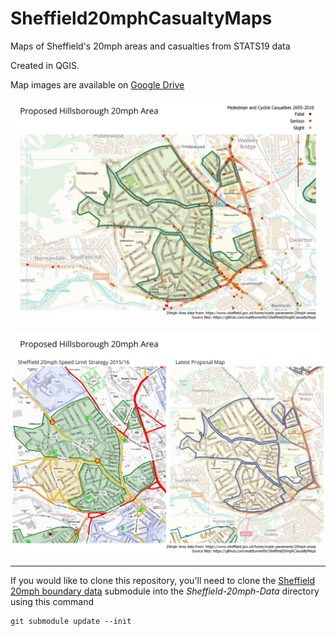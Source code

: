 # Sheffield20mphCasualtyMaps
Maps of Sheffield's 20mph areas and casualties from STATS19 data

Created in QGIS.

Map images are available on [Google Drive](https://drive.google.com/drive/folders/1Di1hWrXOReqpEkkHQOmuShrTe1A37ikZ?usp=sharing)

![Hillsborough Map with Casualties](ReadmeImages/HillsboroughCasualties.jpg?raw=true)

![Hillsborough Map with Casualties](ReadmeImages/HillsboroughCompare.jpg?raw=true)

---
If you would like to clone this repository, you'll need to clone the [Sheffield 20mph boundary data](https://github.com/mattturner86/Sheffield-20mph-Data) submodule into the *Sheffield-20mph-Data* directory using this command

    git submodule update --init
